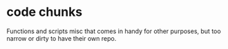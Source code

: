 # code chunks
Functions and scripts misc that comes in handy for other purposes, but too narrow or dirty to have their own repo. 


